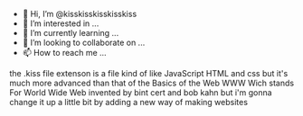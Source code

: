 - 👋 Hi, I’m @kisskisskisskisskiss
- 👀 I’m interested in ...
- 🌱 I’m currently learning ...
- 💞️ I’m looking to collaborate on ...
- 📫 How to reach me ...

<!---
kisskisskisskisskiss/kisskisskisskisskiss is a ✨ special ✨ repository because its `README.md` (this file) appears on your GitHub profile.
You can click the Preview link to take a look at your changes.
--->


the .kiss file extenson is a file kind of like JavaScript HTML and css but it's much more advanced than that of the Basics of the Web WWW Wich stands For World Wide Web invented by bint cert and 
bob kahn but i'm gonna change it up a little bit by adding a new way of making websites 
